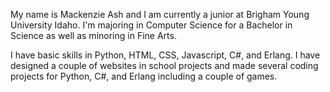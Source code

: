 My name is Mackenzie Ash and I am currently a junior at Brigham Young University Idaho. I'm majoring in Computer Science for a Bachelor in Science as well as minoring in Fine Arts.

I have basic skills in Python, HTML, CSS, Javascript, C#, and Erlang. 
I have designed a couple of websites in school projects and made several coding projects for Python, C#, and Erlang including a couple of games. 



<!--
**kenzie04132/kenzie04132** is a ✨ _special_ ✨ repository because its `README.md` (this file) appears on your GitHub profile.

Here are some ideas to get you started:

- 🔭 I’m currently working on ...
- 🌱 I’m currently learning ...
- 👯 I’m looking to collaborate on ...
- 🤔 I’m looking for help with ...
- 💬 Ask me about ...
- 📫 How to reach me: ...
- 😄 Pronouns: ...
- ⚡ Fun fact: ...
-->

